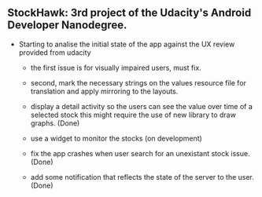 ## StockHawk: 3rd project of the Udacity's Android Developer Nanodegree.

* Starting to analise the initial state of the app against the UX review provided from udacity
    * the first issue is for visually impaired users, must fix.
    * second, mark the necessary strings on the values resource file for translation and apply
        mirroring to the layouts.

    * display a detail activity so the users can see the value over time of a selected stock
       this might require the use of new library to draw graphs. (Done)

    * use a widget to monitor the stocks (on development)
    * fix the app crashes when user search for an unexistant stock issue. (Done)
    * add some notification that reflects the state of the server to the user. (Done)